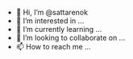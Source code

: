 - 👋 Hi, I’m @sattarenok
- 👀 I’m interested in ...
- 🌱 I’m currently learning ...
- 💞️ I’m looking to collaborate on ...
- 📫 How to reach me ...

<!---
sattarenok/sattarenok is a ✨ special ✨ repository because its `README.md` (this file) appears on your GitHub profile.
You can click the Preview link to take a look at your changes.
--->
